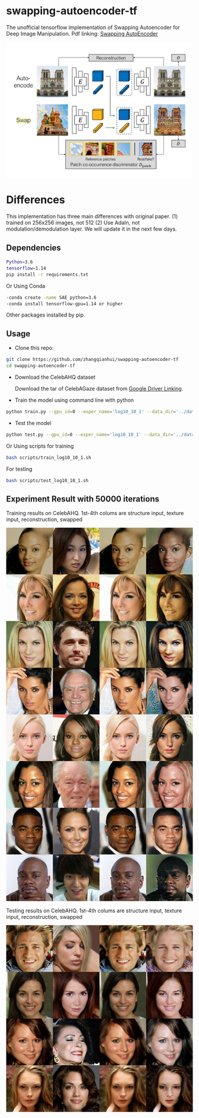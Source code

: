 # swapping-autoencoder-tf
The unofficial  tensorflow implementation of Swapping Autoencoder for Deep Image Manipulation. Pdf linking: [Swapping AutoEncoder](https://arxiv.org/abs/2007.00653)

![](img/model.png)

# Differences

This implementation has three main differences with original paper.
(1) trained on 256x256 images, not 512 
(2) Use AdaIn, not modulation/demodulation layer. We will update it in the next few days.

## Dependencies

```bash
Python=3.6
tensorflow=1.14
pip install -r requirements.txt

```
Or Using Conda

```bash
-conda create -name SAE python=3.6
-conda install tensorflow-gpu=1.14 or higher
```
Other packages installed by pip.

## Usage

- Clone this repo:
```bash
git clone https://github.com/zhangqianhui/swapping-autoencoder-tf
cd swapping-autoencoder-tf

```

- Download the CelebAHQ dataset

  Download the tar of CelebAGaze dataset from [Google Driver Linking](https://github.com/switchablenorms/CelebAMask-HQ).
    
- Train the model using command line with python

```bash
python train.py --gpu_id=0 --exper_name='log10_10_1' --data_dir='../dataset/CelebAMask-HQ/CelebA-HQ-img/'
```
- Test the model

```bash
python test.py --gpu_id=0 --exper_name='log10_10_1' --data_dir='../dataset/CelebAMask-HQ/CelebA-HQ-img/'
```

Or Using scripts for training 

```bash
bash scripts/train_log10_10_1.sh
```

For testing

```bash
bash scripts/test_log10_10_1.sh
```

## Experiment Result with 50000 iterations

Training results on CelebAHQ. 1st-4th colums are structure input, texture input, reconstruction, swapped

![](img/train.jpg)

Testing results on CelebAHQ. 1st-4th colums are structure input, texture input, reconstruction, swapped

![](img/test.jpg)


